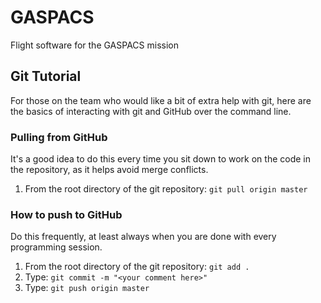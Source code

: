 # GASPACS
Flight software for the GASPACS mission 
## Git Tutorial
For those on the team who would like a bit of extra help with git, here are the basics of interacting with git and GitHub over the command line.

### Pulling from GitHub
It's a good idea to do this every time you sit down to work on the code in the repository, as it helps avoid merge conflicts.  
1. From the root directory of the git repository: `git pull origin master`

### How to push to GitHub
Do this frequently, at least always when you are done with every programming session. 
1. From the root directory of the git repository: `git add .`
2. Type: `git commit -m "<your comment here>"`
3. Type: `git push origin master`
